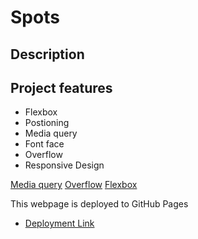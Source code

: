  # Spots

## Description

## Project features


- Flexbox
- Postioning
- Media query
- Font face
- Overflow
- Responsive Design

[Media query](../se_project_spots/Images/Mediaquery.png) 
[Overflow](../se_project_spots/Images/Overflow.png)
[Flexbox](../se_project_spots/Images/Flexbox.png)

This webpage is deployed to GitHub Pages

- [Deployment Link](https://quu13.github.io/se_project_spots/)
